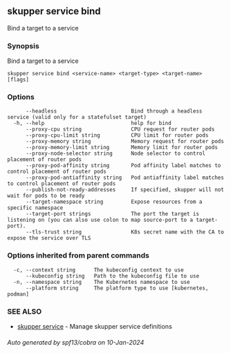 ## skupper service bind

Bind a target to a service

### Synopsis

Bind a target to a service

```
skupper service bind <service-name> <target-type> <target-name> [flags]
```

### Options

```
      --headless                        Bind through a headless service (valid only for a statefulset target)
  -h, --help                            help for bind
      --proxy-cpu string                CPU request for router pods
      --proxy-cpu-limit string          CPU limit for router pods
      --proxy-memory string             Memory request for router pods
      --proxy-memory-limit string       Memory limit for router pods
      --proxy-node-selector string      Node selector to control placement of router pods
      --proxy-pod-affinity string       Pod affinity label matches to control placement of router pods
      --proxy-pod-antiaffinity string   Pod antiaffinity label matches to control placement of router pods
      --publish-not-ready-addresses     If specified, skupper will not wait for pods to be ready
      --target-namespace string         Expose resources from a specific namespace
      --target-port strings             The port the target is listening on (you can also use colon to map source-port to a target-port).
      --tls-trust string                K8s secret name with the CA to expose the service over TLS
```

### Options inherited from parent commands

```
  -c, --context string      The kubeconfig context to use
      --kubeconfig string   Path to the kubeconfig file to use
  -n, --namespace string    The Kubernetes namespace to use
      --platform string     The platform type to use [kubernetes, podman]
```

### SEE ALSO

* [skupper service](skupper_service.md)	 - Manage skupper service definitions

###### Auto generated by spf13/cobra on 10-Jan-2024

